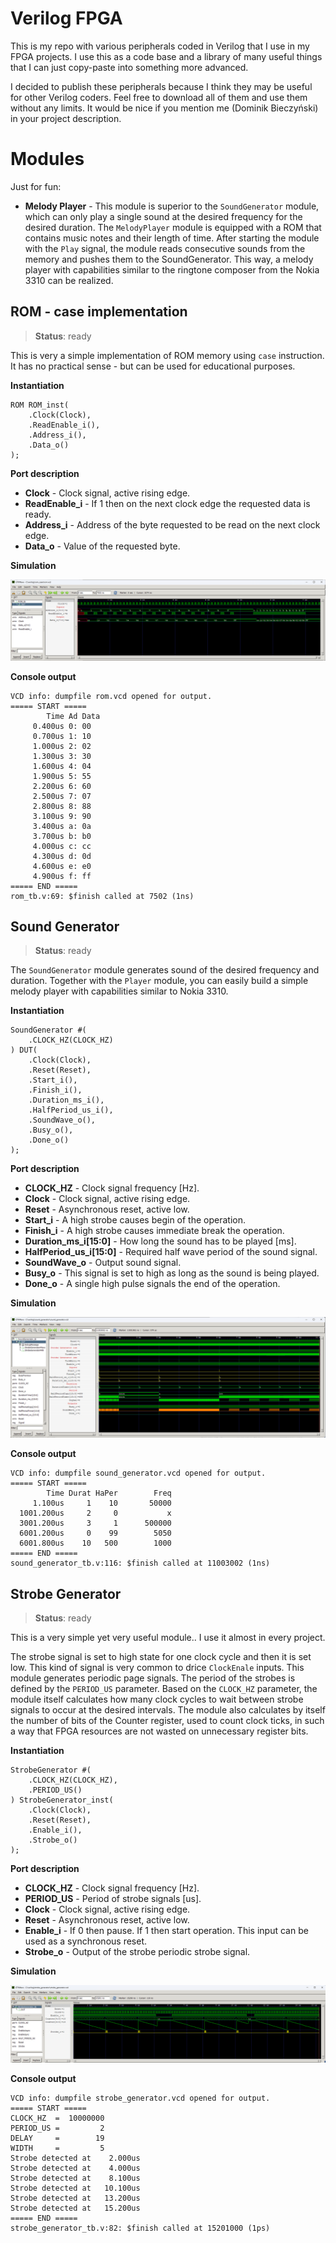 
# Verilog FPGA
This is my repo with various peripherals coded in Verilog that I use in my FPGA projects. I use this as a code base and a library of many useful things that I can just copy-paste into something more advanced. 

I decided to publish these peripherals because I think they may be useful for other Verilog coders. Feel free to download all of them and use them without any limits. It would be nice if you mention me (Dominik Bieczyński) in your project description.

# Modules

Just for fun:
+ **Melody Player** - This module is superior to the `SoundGenerator` module, which can only play a single sound at the desired frequency for the desired duration. The `MelodyPlayer` module is equipped with a ROM that contains music notes and their length of time. After starting the module with the `Play` signal, the module reads consecutive sounds from the memory and pushes them to the SoundGenerator. This way, a melody player with capabilities similar to the ringtone composer from the Nokia 3310 can be realized.

## ROM - case implementation

>**Status**: ready

This is very a simple implementation of ROM memory using `case` instruction. It has no practical sense - but can be used for educational purposes.

**Instantiation**

    ROM ROM_inst(
        .Clock(Clock),
        .ReadEnable_i(),
        .Address_i(),
        .Data_o()
    );

**Port description**

+ **Clock** - Clock signal, active rising edge.
+ **ReadEnable_i** - If 1 then on the next clock edge the requested data is ready.
+ **Address_i** - Address of the byte requested to be read on the next clock edge.
+ **Data_o** - Value of the requested byte.
    
**Simulation**

![Simulation](rom_case/simulation.png "Simulation")

**Console output**

    VCD info: dumpfile rom.vcd opened for output.
    ===== START =====
            Time Ad Data
         0.400us 0: 00
         0.700us 1: 10
         1.000us 2: 02
         1.300us 3: 30
         1.600us 4: 04
         1.900us 5: 55
         2.200us 6: 60
         2.500us 7: 07
         2.800us 8: 88
         3.100us 9: 90
         3.400us a: 0a
         3.700us b: b0
         4.000us c: cc
         4.300us d: 0d
         4.600us e: e0
         4.900us f: ff
    ===== END =====
    rom_tb.v:69: $finish called at 7502 (1ns)

## Sound Generator

>**Status**: ready

The `SoundGenerator` module generates sound of the desired frequency and duration. Together with the `Player` module, you can easily build a simple melody player with capabilities similar to Nokia 3310.

**Instantiation**

    SoundGenerator #(
        .CLOCK_HZ(CLOCK_HZ)
    ) DUT(
        .Clock(Clock),
        .Reset(Reset),
        .Start_i(),
        .Finish_i(),
        .Duration_ms_i(),
        .HalfPeriod_us_i(),
        .SoundWave_o(),
        .Busy_o(),
        .Done_o()
    );

**Port description**

+ **CLOCK_HZ** - Clock signal frequency [Hz].
+ **Clock** - Clock signal, active rising edge.
+ **Reset** - Asynchronous reset, active low.
+ **Start_i** - A high strobe causes begin of the operation.
+ **Finish_i** - A high strobe causes immediate break the operation.
+ **Duration_ms_i[15:0]** - How long the sound has to be played [ms].
+ **HalfPeriod_us_i[15:0]** - Required half wave period of the sound signal.
+ **SoundWave_o** - Output sound signal.
+ **Busy_o** - This signal is set to high as long as the sound is being played.
+ **Done_o** - A single high pulse signals the end of the operation.

**Simulation**

![Simulation](sound_generator/simulation.png "Simulation")

**Console output**

	VCD info: dumpfile sound_generator.vcd opened for output.
	===== START =====
			Time Durat HaPer        Freq
		 1.100us     1    10       50000
	  1001.200us     2     0           x
	  3001.200us     3     1      500000
	  6001.200us     0    99        5050
	  6001.800us    10   500        1000
	===== END =====
	sound_generator_tb.v:116: $finish called at 11003002 (1ns)

## Strobe Generator

>**Status**: ready

This is a very simple yet very useful module.. I use it almost in every project.

The strobe signal is set to high state for one clock cycle and then it is set low. This kind of signal is very common to drice `ClockEnale` inputs. This module generates periodic page signals. The period of the strobes is defined by the `PERIOD_US` parameter. Based on the `CLOCK_HZ` parameter, the module itself calculates how many clock cycles to wait between strobe signals to occur at the desired intervals. The module also calculates by itself the number of bits of the Counter register, used to count clock ticks, in such a way that FPGA resources are not wasted on unnecessary register bits.

**Instantiation**

    StrobeGenerator #(
        .CLOCK_HZ(CLOCK_HZ),
        .PERIOD_US()
    ) StrobeGenerator_inst(
        .Clock(Clock),
        .Reset(Reset),
        .Enable_i(),
        .Strobe_o()
    );

**Port description**

+ **CLOCK_HZ** - Clock signal frequency [Hz].
+ **PERIOD_US** - Period of strobe signals [us].
+ **Clock** - Clock signal, active rising edge.
+ **Reset** - Asynchronous reset, active low.
+ **Enable_i** - If 0 then pause. If 1 then start operation. This input can be used as a synchronous reset.
+ **Strobe_o** - Output of the strobe periodic strobe signal.

**Simulation**

![Simulation](strobe_generator/simulation.png "Simulation")

**Console output**

    VCD info: dumpfile strobe_generator.vcd opened for output.
    ===== START =====
    CLOCK_HZ  =  10000000
    PERIOD_US =         2
    DELAY     =        19
    WIDTH     =         5
    Strobe detected at    2.000us
    Strobe detected at    4.000us
    Strobe detected at    8.100us
    Strobe detected at   10.100us
    Strobe detected at   13.200us
    Strobe detected at   15.200us
    ===== END =====
    strobe_generator_tb.v:82: $finish called at 15201000 (1ps)
